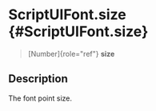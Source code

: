 ScriptUIFont.size {#ScriptUIFont.size}
=================

> [Number]{role="ref"} **size**

Description
-----------

The font point size.
